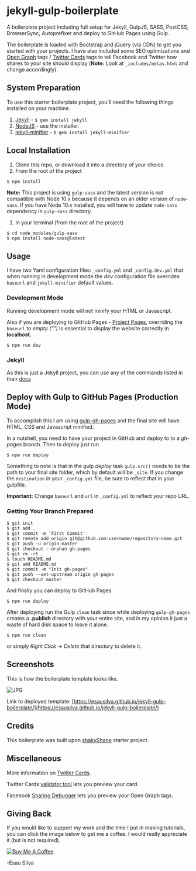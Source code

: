 # jekyll-gulp-boilerplate

A boilerplate project including full setup for Jekyll, GulpJS, SASS, PostCSS, BrowserSync, Autoprefixer and deploy to GitHub Pages using Gulp.

The boilerplate is loaded with Bootstrap and jQuery (via CDN) to get you started with your projects. I have also included some SEO optimizations and [Open Graph](http://ogp.me/) tags / [Twitter Cards](https://dev.twitter.com/cards/overview) tags to tell Facebook and Twitter how shares to your site should display (**Note:** Look at `_includes/metas.html` and change accordingly).

## System Preparation

To use this starter boilerplate project, you'll need the following things installed on your machine.

1.  [Jekyll](http://jekyllrb.com/) - `$ gem install jekyll`
2.  [NodeJS](http://nodejs.org) - use the installer.
3.  [jekyll-minifier](https://github.com/digitalsparky/jekyll-minifier) - `$ gem install jekyll-minifier`

## Local Installation

1.  Clone this repo, or download it into a directory of your choice.
2.  From the root of the project

```
$ npm install
```

**Note:** This project is using `gulp-sass` and the latest version is not compatible with Node 10.x because it depends on an older version of `node-sass`. If you have Node 10.x installed, you will have to update `node-sass` dependency in `gulp-sass` directory.

1. In your terminal (from the root of the project)

```
$ cd node_modules/gulp-sass
$ npm install node-sass@latest
```

## Usage

I have two Yaml configuration files: `_config.yml` and `_config.dev.yml` that when running in development mode the _dev_ configuration file overrides `baseurl` and `jekyll-minifier` default values.

### Development Mode

Running development mode will not minify your HTML or Javascript.

Also if you are deploying to GitHub Pages - [Project Pages](https://help.github.com/articles/user-organization-and-project-pages/#project-pages), overriding the `baseurl` to _empty ("")_ is essential to display the website correctly in **localhost**.

```shell
$ npm run dev
```

### Jekyll

As this is just a Jekyll project, you can use any of the commands listed in their [docs](http://jekyllrb.com/docs/usage/)

## Deploy with Gulp to GitHub Pages (Production Mode)

To accomplish this I am using [gulp-gh-pages](https://github.com/rowoot/gulp-gh-pages) and the final site will have HTML, CSS and Javascript minified.

In a nutshell, you need to have your project in GitHub and deploy to to a _gh-pages_ branch. Then to deploy just run

```shell
$ npm run deploy
```

Something to note is that in the gulp _deploy_ task `gulp.src()` needs to be the path to your final site folder, which by default will be `_site`. If you change the `destination` in your `_config.yml` file, be sure to reflect that in your gulpfile.

**Important:** Change `baseurl` and `url` in `_config.yml` to reflect your repo URL.

### Getting Your Branch Prepared

```shell
$ git init
$ git add .
$ git commit -m 'First Commit'
$ git remote add origin git@github.com:username/repository-name.git
$ git push -u origin master
$ git checkout --orphan gh-pages
$ git rm -rf .
$ touch README.md
$ git add README.md
$ git commit -m "Init gh-pages"
$ git push --set-upstream origin gh-pages
$ git checkout master
```

And finally you can deploy to GitHub Pages

```shell
$ npm run deploy
```

After deploying run the Gulp `clean` task since while deploying `gulp-gh-pages` creates a **.publish** directory with your entire site, and in my opinion it just a waste of hard disk space to leave it alone.

```shell
$ npm run clean
```

or simply _Right Click -> Delete_ that directory to delete it.

## Screenshots

This is how the boilerplate template looks like.

![JPG](http://i.imgur.com/2vmwgkgl.jpg)

Link to deployed template: [https://esausilva.github.io/jekyll-gulp-boilerplate/](https://esausilva.github.io/jekyll-gulp-boilerplate/)

## Credits

This boilerplate was built upon [shakyShane](https://github.com/shakyShane/jekyll-gulp-sass-browser-sync) starter project.

## Miscellaneous

More information on [Twitter Cards](https://dev.twitter.com/cards/overview).

Twitter Cards [validator tool](https://cards-dev.twitter.com/validator) lets you preview your card.

Facebook [Sharing Debugger](https://developers.facebook.com/tools/debug/) lets you preview your Open Graph tags.

## Giving Back

If you would like to support my work and the time I put in making tutorials, you can click the image below to get me a coffee. I would really appreciate it (but is not required).

[![Buy Me A Coffee](https://www.buymeacoffee.com/assets/img/custom_images/black_img.png)](https://www.buymeacoffee.com/esausilva)

-Esau Silva
